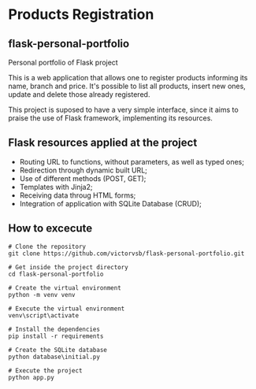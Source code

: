 # Products Registration
## flask-personal-portfolio
Personal portfolio of Flask project

This is a web application that allows one to register products informing its name, branch and price. It's possible to list all products, 
insert new ones, update and delete those already registered.

This project is suposed to have a very simple interface, since it aims to praise the use of Flask framework, implementing its resources.

## Flask resources applied at the project
- Routing URL to functions, without parameters, as well as typed ones;
- Redirection through dynamic built URL;
- Use of different methods (POST, GET);
- Templates with Jinja2;
- Receiving data throug HTML forms;
- Integration of application with SQLite Database (CRUD);

## How to excecute
```
# Clone the repository
git clone https://github.com/victorvsb/flask-personal-portfolio.git

# Get inside the project directory
cd flask-personal-portfolio

# Create the virtual environment
python -m venv venv

# Execute the virtual environment
venv\script\activate

# Install the dependencies
pip install -r requirements

# Create the SQLite database
python database\initial.py

# Execute the project
python app.py
```
